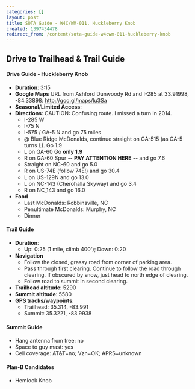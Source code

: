 ```yaml
---
categories: []
layout: post
title: SOTA Guide - W4C/WM-011, Huckleberry Knob
created: 1397434478
redirect_from: /content/sota-guide-w4cwm-011-huckleberry-knob
---
```

Drive to Trailhead & Trail Guide
--------------------------------------------------------
#### Drive Guide - Huckleberry Knob

* **Duration**: 3:15
* **Google Maps** URL from Ashford Dunwoody Rd and I-285 at 33.91998, -84.33898: http://goo.gl/maps/lu3Sa
* **Seasonal/Limited Access**:
* **Directions**: CAUTION: Confusing route.  I missed a turn in 2014.
    * I-285 W
    * I-75 N
    * I-575 / GA-5 N and go 75 miles
    * @ Blue Ridge McDonalds, continue straight on GA-515 (as GA-5 turns L). Go 1.9
    * L on GA-60 Go **only 1.9**
    * R on GA-60 Spur -- **PAY ATTENTION HERE** -- and go 7.6 
    * Straight on NC-60 and go 5.0
    * R on US-74E (follow 74E!) and go 30.4
    * L on US-129N and go 13.0
    * L on NC-143 (Cherohalla Skyway) and go 3.4
    * R on NC_143 and go 16.0
* **Food**
    * Last McDonalds: Robbinsville, NC
    * Penultimate McDonalds: Murphy, NC
    * Dinner

#### Trail Guide

* **Duration**: 
	* Up: 0:25 (1 mile, climb 400'); Down: 0:20
* **Navigation**
    * Follow the closed, grassy road from corner of parking area.
    * Pass through first clearing.  Continue to follow the road through clearing.  If obscured by snow, just head to north edge of clearing.
    * Follow road to summit in second clearing.
* **Trailhead altitude**: 5290
* **Summit altitude**: 5580
* **GPS tracks/waypoints**:
    * Trailhead: 35.314, -83.991
    * Summit: 35.3221, -83.9938

#### Summit Guide

* Hang antenna from tree: no
* Space to guy mast: yes
* Cell coverage: AT&T=no; Vzn=OK; APRS=unknown

#### Plan-B Candidates

* Hemlock Knob
